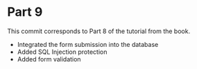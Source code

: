 # Part 9

This commit corresponds to Part 8 of the tutorial from the book.

- Integrated the form submission into the database
- Added SQL Injection protection
- Added form validation

